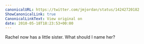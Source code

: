 ```yaml
---
canonicalURL: https://twitter.com/jmjordan/status/14242720182
ShowCanonicalLink: true
CanonicalLinkText: View original on
date: 2010-05-18T18:23:53+00:00
---
```

Rachel now has a little sister. What should I name her?